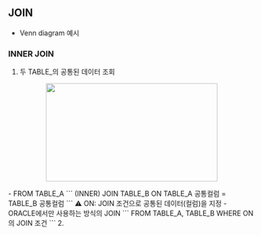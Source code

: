 ## **JOIN**
- Venn diagram 예시


### **INNER JOIN**
1. 두 TABLE_의 공통된 데이터 조회
<p align="center">
  <img src="https://github.com/kimdaehwi990731/Study_Oracle/assets/167949524/62be4eda-9d68-4bfd-89bd-5f9cb1db99a5" width="350" height="200"/>
</p>
  - FROM TABLE_A
     ```
     (INNER) JOIN TABLE_B ON TABLE_A 공통컬럼 = TABLE_B 공통컬럼
     ```
    ⚠️ ON: JOIN 조건으로 공통된 데이터(컬럼)을 지정
    - ORACLE에서만 사용하는 방식의 JOIN
      ```
      FROM TABLE_A, TABLE_B
        WHERE ON의 JOIN 조건
      ```
2. 
